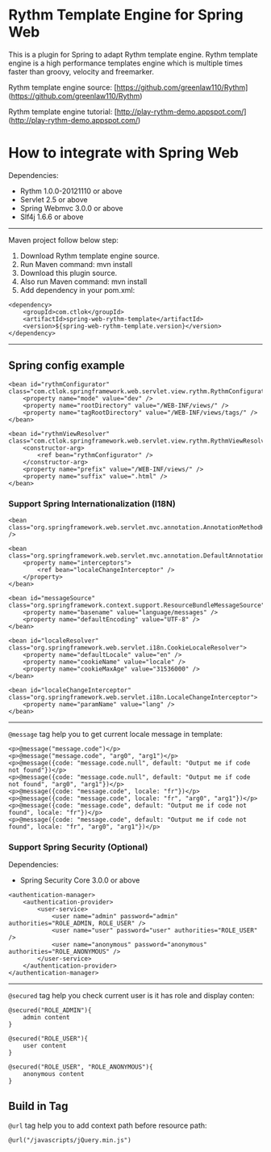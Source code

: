 # Rythm Template Engine for Spring Web

This is a plugin for Spring to adapt Rythm template engine. 
Rythm template engine is a high performance templates engine which is multiple times faster than groovy, velocity and freemarker.

Rythm template engine source: [https://github.com/greenlaw110/Rythm] (https://github.com/greenlaw110/Rythm)

Rythm template engine tutorial: [http://play-rythm-demo.appspot.com/] (http://play-rythm-demo.appspot.com/)


# How to integrate with Spring Web

Dependencies:

* Rythm 1.0.0-20121110 or above
* Servlet 2.5 or above
* Spring Webmvc 3.0.0 or above
* Slf4j 1.6.6 or above

***

Maven project follow below step:

1. Download Rythm template engine source.
2. Run Maven command: mvn install
3. Download this plugin source.
4. Also run Maven command: mvn install
5. Add dependency in your pom.xml:

```
<dependency>
    <groupId>com.ctlok</groupId>
    <artifactId>spring-web-rythm-template</artifactId>
    <version>${spring-web-rythm-template.version}</version>
</dependency>
```

***

## Spring config example

```
<bean id="rythmConfigurator" class="com.ctlok.springframework.web.servlet.view.rythm.RythmConfigurator">
    <property name="mode" value="dev" />
    <property name="rootDirectory" value="/WEB-INF/views/" />
    <property name="tagRootDirectory" value="/WEB-INF/views/tags/" />
</bean>

<bean id="rythmViewResolver" class="com.ctlok.springframework.web.servlet.view.rythm.RythmViewResolver">
    <constructor-arg>
        <ref bean="rythmConfigurator" />
    </constructor-arg>
    <property name="prefix" value="/WEB-INF/views/" />
    <property name="suffix" value=".html" />
</bean>
```

### Support Spring Internationalization (I18N)

```
<bean class="org.springframework.web.servlet.mvc.annotation.AnnotationMethodHandlerAdapter" />
    
<bean class="org.springframework.web.servlet.mvc.annotation.DefaultAnnotationHandlerMapping">
    <property name="interceptors">
        <ref bean="localeChangeInterceptor" />
    </property>
</bean>

<bean id="messageSource" class="org.springframework.context.support.ResourceBundleMessageSource">
    <property name="basename" value="language/messages" />
    <property name="defaultEncoding" value="UTF-8" />
</bean>

<bean id="localeResolver" class="org.springframework.web.servlet.i18n.CookieLocaleResolver">
    <property name="defaultLocale" value="en" />
    <property name="cookieName" value="locale" />
    <property name="cookieMaxAge" value="31536000" />
</bean>

<bean id="localeChangeInterceptor" class="org.springframework.web.servlet.i18n.LocaleChangeInterceptor">
    <property name="paramName" value="lang" />
</bean>
```

***

`@message` tag help you to get current locale message in template: 

```
<p>@message("message.code")</p>
<p>@message("message.code", "arg0", "arg1")</p>
<p>@message({code: "message.code.null", default: "Output me if code not found"})</p>
<p>@message({code: "message.code.null", default: "Output me if code not found", "arg0", "arg1"})</p>
<p>@message({code: "message.code", locale: "fr"})</p>
<p>@message({code: "message.code", locale: "fr", "arg0", "arg1"})</p>
<p>@message({code: "message.code", default: "Output me if code not found", locale: "fr"})</p>
<p>@message({code: "message.code", default: "Output me if code not found", locale: "fr", "arg0", "arg1"})</p>
```

### Support Spring Security (Optional)

Dependencies:

* Spring Security Core 3.0.0 or above

```
<authentication-manager>
    <authentication-provider>
        <user-service>
            <user name="admin" password="admin" authorities="ROLE_ADMIN, ROLE_USER" />
            <user name="user" password="user" authorities="ROLE_USER" />
            <user name="anonymous" password="anonymous" authorities="ROLE_ANONYMOUS" />
        </user-service>
    </authentication-provider>
</authentication-manager> 
```

***

`@secured` tag help you check current user is it has role and display conten:

```
@secured("ROLE_ADMIN"){
    admin content
}

@secured("ROLE_USER"){
    user content
}

@secured("ROLE_USER", "ROLE_ANONYMOUS"){
    anonymous content
}
```

## Build in Tag

`@url` tag help you to add context path before resource path:

```
@url("/javascripts/jQuery.min.js")
```